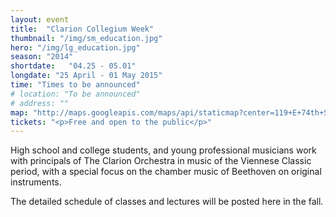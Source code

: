 ```yaml
---
layout: event
title:  "Clarion Collegium Week"
thumbnail: "/img/sm_education.jpg"
hero: "/img/lg_education.jpg"
season: "2014"
shortdate:   "04.25 - 05.01"
longdate: "25 April - 01 May 2015"
time: "Times to be announced"
# location: "To be announced"
# address: ""
map: "http://maps.googleapis.com/maps/api/staticmap?center=119+E+74th+St,+New+York,+NY+10021&zoom=9&size=700x300&maptype=roadmap&visual_refresh=true&markers=color:green%7Clabel:A%7C40.772257,-73.961974&sensor=false"
tickets: "<p>Free and open to the public</p>"
---
```


High school and college students, and young professional musicians work with principals of The Clarion Orchestra in music of the Viennese Classic period, with a special focus on the chamber music of Beethoven on original instruments.

The detailed schedule of classes and lectures will be posted here in the fall.
